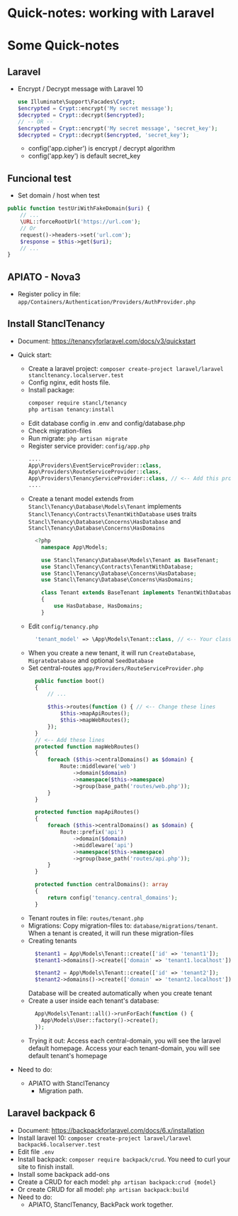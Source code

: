 # Quick-notes: working with Laravel


<!--more-->
# Some Quick-notes

## Laravel
- Encrypt / Decrypt message with Laravel 10
  ```php
  use Illuminate\Support\Facades\Crypt;
  $encrypted = Crypt::encrypt('My secret message');
  $decrypted = Crypt::decrypt($encrypted);
  // -- OR --
  $encrypted = Crypt::encrypt('My secret message', 'secret_key');
  $decrypted = Crypt::decrypt($encrypted, 'secret_key');
  ```
  - config('app.cipher') is encrypt / decrypt algorithm
  - config('app.key') is default secret_key

## Funcional test
- Set domain / host when test
```php
public function testUriWithFakeDomain($uri) {
    // ...
    \URL::forceRootUrl('https://url.com');
    // Or
    request()->headers->set('url.com');
    $response = $this->get($uri);
    // ...
}

```

## APIATO - Nova3
- Register policy in file: `app/Containers/Authentication/Providers/AuthProvider.php`

## Install StanclTenancy
- Document: https://tenancyforlaravel.com/docs/v3/quickstart
- Quick start:
  - Create a laravel project: `composer create-project laravel/laravel stancltenancy.localserver.test`
  - Config nginx, edit hosts file.
  - Install package: 
    ```bash
    composer require stancl/tenancy
    php artisan tenancy:install
    ```
  - Edit database config in .env and config/database.php
  - Check migration-files
  - Run migrate: `php artisan migrate`
  - Register service provider: `config/app.php`
    ```php
    ....
    App\Providers\EventServiceProvider::class,
    App\Providers\RouteServiceProvider::class,
    App\Providers\TenancyServiceProvider::class, // <-- Add this provider
    ....
    ```
  - Create a tenant model extends from `Stancl\Tenancy\Database\Models\Tenant` implements `Stancl\Tenancy\Contracts\TenantWithDatabase` uses traits `Stancl\Tenancy\Database\Concerns\HasDatabase` and `Stancl\Tenancy\Database\Concerns\HasDomains`
    ```php
      <?php
        namespace App\Models;

        use Stancl\Tenancy\Database\Models\Tenant as BaseTenant;
        use Stancl\Tenancy\Contracts\TenantWithDatabase;
        use Stancl\Tenancy\Database\Concerns\HasDatabase;
        use Stancl\Tenancy\Database\Concerns\HasDomains;

        class Tenant extends BaseTenant implements TenantWithDatabase
        {
            use HasDatabase, HasDomains;
        }
    
    ```
  - Edit `config/tenancy.php`
    ```php
      'tenant_model' => \App\Models\Tenant::class, // <-- Your class here
    ```
  - When you create a new tenant, it will run `CreateDatabase`, `MigrateDatabase` and optional `SeedDatabase`
  - Set central-routes `app/Providers/RouteServiceProvider.php`
    ```php
      public function boot()
      {
          // ...

          $this->routes(function () { // <-- Change these lines
              $this->mapApiRoutes();
              $this->mapWebRoutes();
          });
      }
      // <-- Add these lines
      protected function mapWebRoutes()
      {
          foreach ($this->centralDomains() as $domain) {
              Route::middleware('web')
                  ->domain($domain)
                  ->namespace($this->namespace)
                  ->group(base_path('routes/web.php'));
          }
      }

      protected function mapApiRoutes()
      {
          foreach ($this->centralDomains() as $domain) {
              Route::prefix('api')
                  ->domain($domain)
                  ->middleware('api')
                  ->namespace($this->namespace)
                  ->group(base_path('routes/api.php'));
          }
      }

      protected function centralDomains(): array
      {
          return config('tenancy.central_domains');
      }
    ```
  - Tenant routes in file: `routes/tenant.php`
  - Migrations: Copy migration-files to: `database/migrations/tenant`. When a tenant is created, it will run these migration-files
  - Creating tenants
    ```php tinker
      $tenant1 = App\Models\Tenant::create(['id' => 'tenant1']);
      $tenant1->domains()->create(['domain' => 'tenant1.localhost']);

      $tenant2 = App\Models\Tenant::create(['id' => 'tenant2']);
      $tenant2->domains()->create(['domain' => 'tenant2.localhost']);
    ```
    Database will be created automatically when you create tenant
  - Create a user inside each tenant's database:
    ```php tinker
      App\Models\Tenant::all()->runForEach(function () {
        App\Models\User::factory()->create();
      });
    ```
  - Trying it out: Access each central-domain, you will see the laravel default homepage. Access your each tenant-domain, you will see default tenant's homepage

- Need to do:
  - APIATO with StanclTenancy
    - Migration path.

## Laravel backpack 6
- Document: https://backpackforlaravel.com/docs/6.x/installation
- Install laravel 10: `composer create-project laravel/laravel backpack6.localserver.test`
- Edit file `.env`
- Install backpack: `composer require backpack/crud`. You need to curl your site to finish install.
- Install some backpack add-ons
- Create a CRUD for each model: `php artisan backpack:crud {model}`
- Or create CRUD for all model: `php artisan backpack:build`
- Need to do:
  - APIATO, StanclTenancy, BackPack work together.

